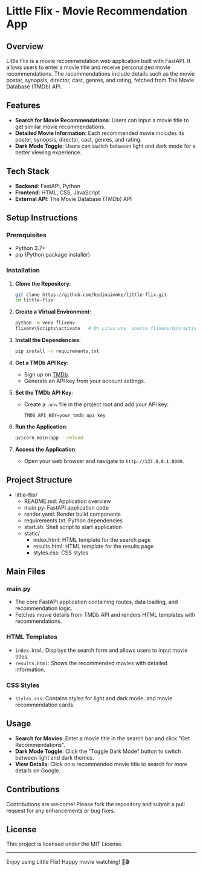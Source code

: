 # Little Flix - Movie Recommendation App

## Overview
Little Flix is a movie recommendation web application built with FastAPI. It allows users to enter a movie title and receive personalized movie recommendations. The recommendations include details such as the movie poster, synopsis, director, cast, genres, and rating, fetched from The Movie Database (TMDb) API.

## Features
- **Search for Movie Recommendations**: Users can input a movie title to get similar movie recommendations.
- **Detailed Movie Information**: Each recommended movie includes its poster, synopsis, director, cast, genres, and rating.
- **Dark Mode Toggle**: Users can switch between light and dark mode for a better viewing experience.

## Tech Stack
- **Backend**: FastAPI, Python
- **Frontend**: HTML, CSS, JavaScript
- **External API**: The Movie Database (TMDb) API

## Setup Instructions

### Prerequisites
- Python 3.7+
- pip (Python package installer)

### Installation
1. **Clone the Repository**:
    ```sh
    git clone https://github.com/kedinaimoke/little-flix.git
    cd little-flix
    ```

2. **Create a Virtual Environment**:
    ```sh
    python -m venv flixenv
    flixenv\Scripts\activate   # On Linux use `source flixenv/bin/activate`
    ```

3. **Install the Dependencies**:
    ```sh
    pip install -r requirements.txt
    ```

4. **Get a TMDb API Key**:
    - Sign up on [TMDb](https://www.themoviedb.org/).
    - Generate an API key from your account settings.

5. **Set the TMDb API Key**:
    - Create a `.env` file in the project root and add your API key:
      ```env
      TMDB_API_KEY=your_tmdb_api_key
      ```

6. **Run the Application**:
    ```sh
    uvicorn main:app --reload
    ```

7. **Access the Application**:
    - Open your web browser and navigate to `http://127.0.0.1:8000`.

## Project Structure
- little-flix/
    - README.md: Application overview 
    - main.py: FastAPI application code
    - render.yaml: Render build components
    - requirements.txt: Python dependencies
    - start.sh: Shell script to start application
    - static/
        - index.html: HTML template for the search page
        - results.html: HTML template for the results page
        - styles.css: CSS styles


## Main Files

### main.py
- The core FastAPI application containing routes, data loading, and recommendation logic.
- Fetches movie details from TMDb API and renders HTML templates with recommendations.

### HTML Templates
- `index.html`: Displays the search form and allows users to input movie titles.
- `results.html`: Shows the recommended movies with detailed information.

### CSS Styles
- `styles.css`: Contains styles for light and dark mode, and movie recommendation cards.

## Usage
- **Search for Movies**: Enter a movie title in the search bar and click "Get Recommendations".
- **Dark Mode Toggle**: Click the "Toggle Dark Mode" button to switch between light and dark themes.
- **View Details**: Click on a recommended movie title to search for more details on Google.

## Contributions
Contributions are welcome! Please fork the repository and submit a pull request for any enhancements or bug fixes.

## License
This project is licensed under the MIT License.

---

Enjoy using Little Flix! Happy movie watching! 🍿🎬
